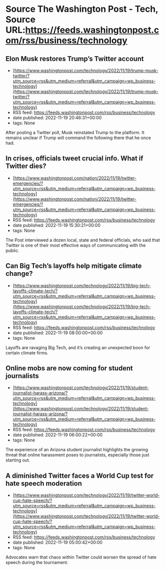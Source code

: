 # Source The Washington Post - Tech, Source URL:https://feeds.washingtonpost.com/rss/business/technology

## Elon Musk restores Trump’s Twitter account
 - [https://www.washingtonpost.com/technology/2022/11/19/trump-musk-twitter/?utm_source=rss&utm_medium=referral&utm_campaign=wp_business-technology](https://www.washingtonpost.com/technology/2022/11/19/trump-musk-twitter/?utm_source=rss&utm_medium=referral&utm_campaign=wp_business-technology)
 - RSS feed: https://feeds.washingtonpost.com/rss/business/technology
 - date published: 2022-11-19 20:46:31+00:00
 - tags: None

After posting a Twitter poll, Musk reinstated Trump to the platform. It remains unclear if Trump will command the following there that he once had.

## In crises, officials tweet crucial info. What if Twitter dies?
 - [https://www.washingtonpost.com/nation/2022/11/19/twitter-emergencies/?utm_source=rss&utm_medium=referral&utm_campaign=wp_business-technology](https://www.washingtonpost.com/nation/2022/11/19/twitter-emergencies/?utm_source=rss&utm_medium=referral&utm_campaign=wp_business-technology)
 - RSS feed: https://feeds.washingtonpost.com/rss/business/technology
 - date published: 2022-11-19 15:30:21+00:00
 - tags: None

The Post interviewed a dozen local, state and federal officials, who said that Twitter is one of their most effective ways of communicating with the public.

## Can Big Tech’s layoffs help mitigate climate change?
 - [https://www.washingtonpost.com/technology/2022/11/19/big-tech-layoffs-climate-tech/?utm_source=rss&utm_medium=referral&utm_campaign=wp_business-technology](https://www.washingtonpost.com/technology/2022/11/19/big-tech-layoffs-climate-tech/?utm_source=rss&utm_medium=referral&utm_campaign=wp_business-technology)
 - RSS feed: https://feeds.washingtonpost.com/rss/business/technology
 - date published: 2022-11-19 08:00:00+00:00
 - tags: None

Layoffs are ravaging Big Tech, and it’s creating an unexpected boon for certain climate firms.

## Online mobs are now coming for student journalists
 - [https://www.washingtonpost.com/technology/2022/11/19/student-journalist-harass-arizona/?utm_source=rss&utm_medium=referral&utm_campaign=wp_business-technology](https://www.washingtonpost.com/technology/2022/11/19/student-journalist-harass-arizona/?utm_source=rss&utm_medium=referral&utm_campaign=wp_business-technology)
 - RSS feed: https://feeds.washingtonpost.com/rss/business/technology
 - date published: 2022-11-19 06:00:22+00:00
 - tags: None

The experience of an Arizona student journalist highlights the growing threat that online harassment poses to journalists, especially those just starting out.

## A diminished Twitter faces a World Cup test for hate speech moderation
 - [https://www.washingtonpost.com/technology/2022/11/19/twitter-world-cup-hate-speech/?utm_source=rss&utm_medium=referral&utm_campaign=wp_business-technology](https://www.washingtonpost.com/technology/2022/11/19/twitter-world-cup-hate-speech/?utm_source=rss&utm_medium=referral&utm_campaign=wp_business-technology)
 - RSS feed: https://feeds.washingtonpost.com/rss/business/technology
 - date published: 2022-11-19 05:00:42+00:00
 - tags: None

Advocates warn that chaos within Twitter could worsen the spread of hate speech during the tournament.
